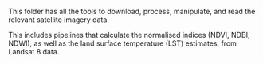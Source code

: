 This folder has all the tools to download, process, manipulate, and read the relevant satellite imagery data.

This includes pipelines that calculate the normalised indices (NDVI, NDBI, NDWI), as well as the land surface temperature (LST) estimates, from Landsat 8 data.